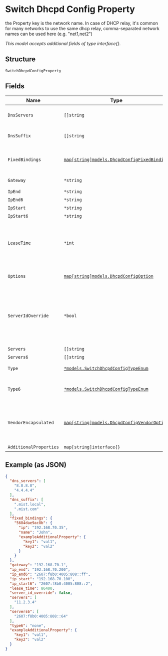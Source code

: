 
# Switch Dhcpd Config Property

the Property key is the network name. In case of DHCP relay, it's common for many networks to use the same dhcp relay, comma-separated network names can be used here (e.g. "net1,net2")

*This model accepts additional fields of type interface{}.*

## Structure

`SwitchDhcpdConfigProperty`

## Fields

| Name | Type | Tags | Description |
|  --- | --- | --- | --- |
| `DnsServers` | `[]string` | Optional | If `type`==`server` or `type6`==`server` - optional, if not defined, system one will be used |
| `DnsSuffix` | `[]string` | Optional | If `type`==`server` or `type6`==`server` - optional, if not defined, system one will be used |
| `FixedBindings` | [`map[string]models.DhcpdConfigFixedBinding`](../../doc/models/dhcpd-config-fixed-binding.md) | Optional | If `type`==`server` or `type6`==`server`. Property key is the MAC Address. Format is `[0-9a-f]{12}` (e.g. "5684dae9ac8b") |
| `Gateway` | `*string` | Optional | If `type`==`server`  - optional, `ip` will be used if not provided |
| `IpEnd` | `*string` | Optional | If `type`==`server` |
| `IpEnd6` | `*string` | Optional | If `type6`==`server` |
| `IpStart` | `*string` | Optional | If `type`==`server` |
| `IpStart6` | `*string` | Optional | If `type6`==`server` |
| `LeaseTime` | `*int` | Optional | In seconds, lease time has to be between 3600 [1hr] - 604800 [1 week], default is 86400 [1 day]<br><br>**Default**: `86400`<br><br>**Constraints**: `>= 3600`, `<= 604800` |
| `Options` | [`map[string]models.DhcpdConfigOption`](../../doc/models/dhcpd-config-option.md) | Optional | If `type`==`server` or `type6`==`server`. Property key is the DHCP option number |
| `ServerIdOverride` | `*bool` | Optional | `server_id_override`==`true` means the device, when acts as DHCP relay and forwards DHCP responses from DHCP server to clients,<br>should overwrite the Sever Identifier option (i.e. DHCP option 54) in DHCP responses with its own IP address.<br><br>**Default**: `false` |
| `Servers` | `[]string` | Optional | If `type`==`relay` |
| `Servers6` | `[]string` | Optional | If `type6`==`relay` |
| `Type` | [`*models.SwitchDhcpdConfigTypeEnum`](../../doc/models/switch-dhcpd-config-type-enum.md) | Optional | enum: `none`, `relay` (DHCP Relay), `server` (DHCP Server) |
| `Type6` | [`*models.SwitchDhcpdConfigTypeEnum`](../../doc/models/switch-dhcpd-config-type-enum.md) | Optional | enum: `none`, `relay` (DHCP Relay), `server` (DHCP Server)<br><br>**Default**: `"none"` |
| `VendorEncapsulated` | [`map[string]models.DhcpdConfigVendorOption`](../../doc/models/dhcpd-config-vendor-option.md) | Optional | If `type`==`server` or `type6`==`server`. Property key is <enterprise number>:<sub option code>, with<br><br>* enterprise number: 1-65535 (https://www.iana.org/assignments/enterprise-numbers/enterprise-numbers)<br>* sub option code: 1-255, sub-option code' |
| `AdditionalProperties` | `map[string]interface{}` | Optional | - |

## Example (as JSON)

```json
{
  "dns_servers": [
    "8.8.8.8",
    "4.4.4.4"
  ],
  "dns_suffix": [
    ".mist.local",
    ".mist.com"
  ],
  "fixed_bindings": {
    "5684dae9ac8b": {
      "ip": "192.168.70.35",
      "name": "John",
      "exampleAdditionalProperty": {
        "key1": "val1",
        "key2": "val2"
      }
    }
  },
  "gateway": "192.168.70.1",
  "ip_end": "192.168.70.200",
  "ip_end6": "2607:f8b0:4005:808::ff",
  "ip_start": "192.168.70.100",
  "ip_start6": "2607:f8b0:4005:808::2",
  "lease_time": 86400,
  "server_id_override": false,
  "servers": [
    "11.2.3.4"
  ],
  "servers6": [
    "2607:f8b0:4005:808::64"
  ],
  "type6": "none",
  "exampleAdditionalProperty": {
    "key1": "val1",
    "key2": "val2"
  }
}
```

